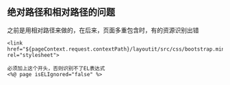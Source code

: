 ## 绝对路径和相对路径的问题

之前是用相对路径来做的，在后来，页面多重包含时，有的资源识别出错


	<link href="${pageContext.request.contextPath}/layoutit/src/css/bootstrap.min.css" rel="stylesheet">

	必须加上这个开头，否则识别不了EL表达式
	<%@ page isELIgnored="false" %> 